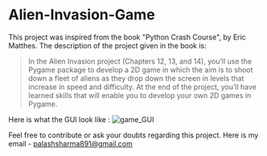 # Alien-Invasion-Game

This project was inspired from the book "Python Crash Course", by Eric Matthes. The description of the project given in the book is:

> In the Alien Invasion project (Chapters 12, 13, and 14), you’ll use the
> Pygame package to develop a 2D game in which the aim is to shoot down a
> fleet of aliens as they drop down the screen in levels that increase in speed
> and difficulty. At the end of the project, you’ll have learned skills that will
> enable you to develop your own 2D games in Pygame.

Here is what the GUI look like : ![game_GUI](Screenshot(317).png)

Feel free to contribute or ask your doubts regarding this project. Here is my email - palashsharma891@gmail.com
